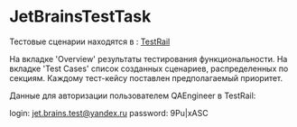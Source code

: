 # JetBrainsTestTask

Тестовые сценарии находятся в : [TestRail](https://arhey.testrail.io/index.php?/projects/overview/1)

На вкладке 'Overview' результаты тестирования функциональности.
На вкладке 'Test Cases' список созданных сценариев, распределенных по секциям.
Каждому тест-кейсу поставлен предполагаемый приоритет.

Данные для авторизации пользователем QAEngineer в TestRail:

login: jet.brains.test@yandex.ru
password: 9Pu|xASC
